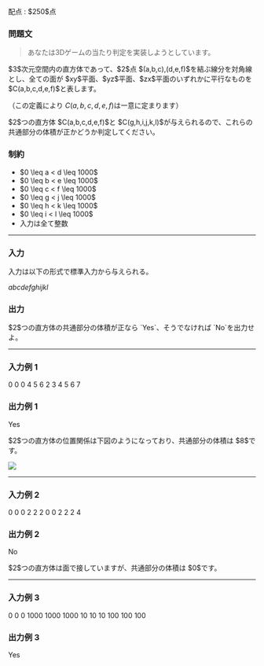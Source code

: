 
<div>

<span>

<span>

<p>
配点 : $250$点
</p>

<div>

<section>

### **問題文**

<blockquote>

<p>
あなたは3Dゲームの当たり判定を実装しようとしています。
</p>

</blockquote>

<p>
$3$次元空間内の直方体であって、$2$点 $(a,b,c),(d,e,f)$を結ぶ線分を対角線とし、全ての面が $xy$平面、$yz$平面、$zx$平面のいずれかに平行なものを $C(a,b,c,d,e,f)$と表します。

（この定義により $C(a,b,c,d,e,f)$は一意に定まります）
</p>

<p>
$2$つの直方体 $C(a,b,c,d,e,f)$と $C(g,h,i,j,k,l)$が与えられるので、これらの共通部分の体積が正かどうか判定してください。
</p>

</section>

</div>

<div>

<section>

### **制約**

<ul>

<li>
$0 \leq a < d \leq 1000$
</li>

<li>
$0 \leq b < e \leq 1000$
</li>

<li>
$0 \leq c < f \leq 1000$
</li>

<li>
$0 \leq g < j \leq 1000$
</li>

<li>
$0 \leq h < k \leq 1000$
</li>

<li>
$0 \leq i < l \leq 1000$
</li>

<li>
入力は全て整数
</li>

</ul>

</section>

</div>

---

<div>

<div>

<section>

### **入力**

<p>
入力は以下の形式で標準入力から与えられる。
</p>

<div>

$a$$b$$c$$d$$e$$f$$g$$h$$i$$j$$k$$l$
</div>

</section>

</div>

<div>

<section>

### **出力**

<p>
$2$つの直方体の共通部分の体積が正なら `Yes`、そうでなければ `No`を出力せよ。
</p>

</section>

</div>

</div>

---

<div>

<section>

### **入力例 1**

<div>

0 0 0 4 5 6
2 3 4 5 6 7

</div>

</section>

</div>

<div>

<section>

### **出力例 1**

<div>

Yes

</div>

<p>
$2$つの直方体の位置関係は下図のようになっており、共通部分の体積は $8$です。
</p>

<p>

<img src="https://img.atcoder.jp/abc361/12ad1f07f2801946704198807bbb3395.png">

</img>

</p>

</section>

</div>

---

<div>

<section>

### **入力例 2**

<div>

0 0 0 2 2 2
0 0 2 2 2 4

</div>

</section>

</div>

<div>

<section>

### **出力例 2**

<div>

No

</div>

<p>
$2$つの直方体は面で接していますが、共通部分の体積は $0$です。
</p>

</section>

</div>

---

<div>

<section>

### **入力例 3**

<div>

0 0 0 1000 1000 1000
10 10 10 100 100 100

</div>

</section>

</div>

<div>

<section>

### **出力例 3**

<div>

Yes

</div>

</section>

</div>

</span>

</span>

</div>
